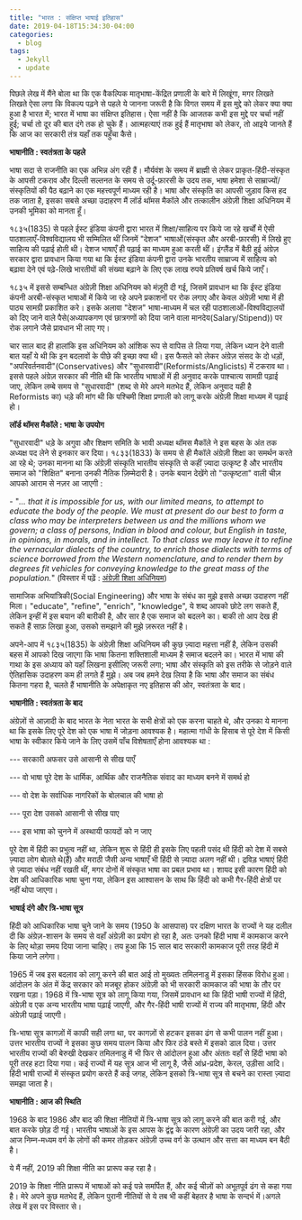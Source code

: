 ```yaml
---
title: "भारत : संक्षिप्त भाषाई इतिहास"
date: 2019-04-18T15:34:30-04:00
categories:
  - blog
tags:
  - Jekyll
  - update
---
```


पिछले लेख में मैंने बोला था कि एक वैकल्पिक मातृभाषा-केंद्रित प्रणाली के बारे में लिखूंगा, मगर लिखते लिखते ऐसा लगा कि विकल्प पढ़ने से पहले ये जानना जरूरी है कि विगत समय में इस मुद्दे को लेकर क्या क्या हुआ है भारत में; भारत में भाषा का संक्षिप्त इतिहास। ऐसा नहीं है कि आजतक कभी इस मुद्दे पर चर्चा नहीं हुई; चर्चा तो दूर की बात दंगे तक हो चुके हैं। आत्महत्याएं तक हुई हैं मातृभाषा को लेकर, तो आइये जानते हैं कि आज का सरकारी तंत्र यहाँ तक पहुँचा कैसे।



**भाषानीति : स्वतंत्रता के पहले**



भाषा सदा से राजनीति का एक अभिन्न अंग रही हैं। मौर्यवंश के समय में ब्राह्मी से लेकर प्राकृत-हिंदी-संस्कृत के आपसी टकराव और दिल्ली सल्तनत के समय से उर्दू-फ़ारसी के उदय तक, भाषा हमेशा से साम्राज्यों/संस्कृतियों की पैठ बढ़ाने का एक महत्त्वपूर्ण माध्यम रही है। भाषा और संस्कृति का आपसी जुड़ाव किस हद तक जाता है, इसका सबसे अच्छा उदाहरण मैं लॉर्ड थॉमस मैकॉले और तत्कालीन अंग्रेज़ी शिक्षा अधिनियम में उनकी भूमिका को मानता हूँ।



१८३५(1835) से पहले ईस्ट इंडिया कंपनी द्वारा भारत में शिक्षा/साहित्य पर किये जा रहे खर्चों में ऐसी पाठशालाएँ-विश्वविद्यालय भी सम्मिलित थीं जिनमें "देशज" भाषाओं(संस्कृत और अरबी-फ़ारसी) में लिखे हुए साहित्य की पढ़ाई होती थी। देशज भाषाएँ ही पढ़ाई का माध्यम हुआ करती थीं। इंग्लैंड में बैठी हुई अंग्रेज़ सरकार द्वारा प्रावधान किया गया था कि ईस्ट इंडिया कंपनी द्वारा उनके भारतीय साम्राज्य में साहित्य को बढ़ावा देने एवं पढ़े-लिखे भारतीयों की संख्या बढ़ाने के लिए एक लाख रुपये प्रतिवर्ष खर्च किये जाएँ।


१८३५ में इससे सम्बन्धित अंग्रेज़ी शिक्षा अधिनियम को मंज़ूरी दी गई, जिसमें प्रावधान था कि ईस्ट इंडिया कंपनी अरबी-संस्कृत भाषाओं में किये जा रहे अपने प्रकाशनों पर रोक लगाए और केवल अंग्रेज़ी भाषा में ही पाठ्य सामग्री प्रकाशित करे। इसके अलावा "देशज" भाषा-माध्यम में चल रही पाठशालाओं-विश्वविद्यालयों को दिए जाने वाले पैसे(अध्यापकगण एवं छात्रगणों को दिया जाने वाला मानदेय(Salary/Stipend)) पर रोक लगाने जैसे प्रावधान भी लाए गए।



चार साल बाद ही हालांकि इस अधिनियम को आंशिक रूप से वापिस ले लिया गया, लेकिन ध्यान देने वाली बात यहाँ ये थी कि इन बदलावों के पीछे की इच्छा क्या थी। इस फैसले को लेकर अंग्रेज़ संसद के दो धड़ों, "अपरिवर्तनवादी"(Conservatives) और "सुधारवादी"(Reformists/Anglicists) में टकराव था। इससे पहले अंग्रेज़ सरकार की नीति थी कि भारतीय भाषाओं में ही अनुवाद करके पाश्चात्य सामग्री पढ़ाई जाए, लेकिन लम्बे समय से "सुधारवादी" (शब्द से मेरे अपने मतभेद हैं, लेकिन अनुवाद यही है Reformists का) धड़े की मांग थी कि पश्चिमी शिक्षा प्रणाली को लागू करके अंग्रेज़ी शिक्षा माध्यम में पढ़ाई हो।



**लॉर्ड थॉमस मैकॉले : भाषा के उपयोग**



"सुधारवादी" धड़े के अगुवा और शिक्षण समिति के भावी अध्यक्ष थॉमस मैकॉले ने इस बहस के अंत तक अध्यक्ष पद लेने से इनकार कर दिया। १८३३(1833) के समय से ही मैकॉले अंग्रेज़ी शिक्षा का समर्थन करते आ रहे थे; उनका मानना था कि अंग्रेज़ी संस्कृति भारतीय संस्कृति से कहीं ज़्यादा उत्कृष्ट है और भारतीय समाज को "शिक्षित" बनाना उनकी नैतिक ज़िम्मेदारी है। उनके बयान देखेंगे तो "उत्कृष्टता" वाली चीज़ आपको आराम से नज़र आ जाएगी :



\- "*... that it is impossible for us, with our limited means, to attempt to educate the body of the people. We must at present do our best to form a class who may be interpreters between us and the millions whom we govern; a class of persons, Indian in blood and colour, but English in taste, in opinions, in morals, and in intellect. To that class we may leave it to refine the vernacular dialects of the country, to enrich those dialects with terms of science borrowed from the Western nomenclature, and to render them by degrees fit vehicles for conveying knowledge to the great mass of the population.*" (विस्तार में पढ़ें : [अंग्रेज़ी शिक्षा अधिनियम](https://en.m.wikipedia.org/wiki/English_Education_Act_1835))



सामाजिक अभियांत्रिकी(Social Engineering) और भाषा के संबंध का मुझे इससे अच्छा उदाहरण नहीं मिला। "educate", "refine", "enrich", "knowledge", ये शब्द आपको छोटे लग सकते हैं, लेकिन इन्हीं में इस बयान की बारीकी है, और सार है एक समाज को बदलने का। बाकी तो आप देख ही सकते हैं साफ़ लिखा हुआ, उसको समझाने की मुझे ज़रूरत नहीं है।



अपने-आप में १८३५(1835) के अंग्रेज़ी शिक्षा अधिनियम की कुछ ज़्यादा महत्ता नहीं है, लेकिन उसकी बहस में आपको दिख जाएगा कि भाषा कितना शक्तिशाली माध्यम है समाज बदलने का। भारत में भाषा की गाथा के इस अध्याय को यहाँ लिखना इसीलिए जरूरी लगा; भाषा और संस्कृति को इस तरीके से जोड़ने वाले ऐतिहासिक उदाहरण कम ही लगते हैं मुझे। अब जब हमने देख लिया है कि भाषा और समाज का संबंध कितना गहरा है, चलते हैं भाषानीति के अपेक्षाकृत नए इतिहास की ओर, स्वतंत्रता के बाद।



**भाषानीति : स्वतंत्रता के बाद** 



अंग्रेज़ों से आज़ादी के बाद भारत के नेता भारत के सभी क्षेत्रों को एक करना चाहते थे, और उनका ये मानना था कि इसके लिए पूरे देश को एक भाषा में जोड़ना आवश्यक है। महात्मा गांधी के हिसाब से पूरे देश में किसी भाषा के स्वीकार किये जाने के लिए उसमें पाँच विशेषताएँ होना आवश्यक था :



 --- सरकारी अफसर उसे आसानी से सीख पाएँ 

 --- वो भाषा पूरे देश के धार्मिक, आर्थिक और राजनैतिक संवाद का माध्यम बनने में समर्थ हो 

 --- वो देश के सर्वाधिक नागरिकों के बोलचाल की भाषा हो 

 --- पूरा देश उसको आसानी से सीख पाए 

 --- इस भाषा को चुनने में अस्थायी फायदों को न जाए



पूरे देश में हिंदी का प्रभुत्व नहीं था, लेकिन शुरू से हिंदी ही इसके लिए पहली पसंद थी हिंदी को देश में सबसे ज़्यादा लोग बोलते थे(हैं) और मराठी जैसी अन्य भाषाएँ भी हिंदी से ज़्यादा अलग नहीं थी। द्रविड़ भाषाएं हिंदी से ज़्यादा संबंध नहीं रखती थीं, मगर दोनों में संस्कृत भाषा का प्रबल प्रभाव था। शायद इसी कारण हिंदी को देश की आधिकारिक भाषा चुना गया, लेकिन इस आश्वासन के साथ कि हिंदी को कभी गैर-हिंदी क्षेत्रों पर नहीं थोपा जाएगा। 

**भाषाई दंगे और त्रि-भाषा सूत्र** 

 हिंदी को आधिकारिक भाषा चुने जाने के समय (1950 के आसपास) पर दक्षिण भारत के राज्यों ने यह दलील दी कि अंग्रेज़-शासन के समय से वहाँ अंग्रेज़ी का प्रयोग हो रहा है, अतः उनको हिंदी भाषा में कामकाज करने के लिए थोड़ा समय दिया जाना चाहिए। तय हुआ कि 15 साल बाद सरकारी कामकाज पूरी तरह हिंदी में किया जाने लगेगा। 

1965 में जब इस बदलाव को लागू करने की बात आई तो मुख्यतः तमिलनाडु में इसका हिंसक विरोध हुआ। आंदोलन के अंत में केंद्र सरकार को मजबूर होकर अंग्रेज़ी को भी सरकारी कामकाज की भाषा के तौर पर रखना पड़ा। 1968 में त्रि-भाषा सूत्र को लागू किया गया, जिसमें प्रावधान था कि हिंदी भाषी राज्यों में हिंदी, अंग्रेज़ी व एक अन्य भारतीय भाषा पढ़ाई जाएगी, और गैर-हिंदी भाषी राज्यों में राज्य की मातृभाषा, हिंदी और अंग्रेज़ी पढ़ाई जाएगी। 

त्रि-भाषा सूत्र कागज़ों में काफी सही लगा था, पर कागज़ों से हटकर इसका ढंग से कभी पालन नहीं हुआ। उत्तर भारतीय राज्यों ने इसका कुछ समय पालन किया और फिर ठंडे बस्ते में इसको डाल दिया। उत्तर भारतीय राज्यों की बेरुखी देखकर तमिलनाडु में भी फिर से आंदोलन हुआ और अंततः वहाँ से हिंदी भाषा को पूरी तरह हटा दिया गया। कई राज्यों में यह सूत्र आज भी लागू है, जैसे आंध्र-प्रदेश, केरल, उड़ीसा आदि। हिंदी भाषी राज्यों में संस्कृत प्रयोग करते हैं कई जगह, लेकिन इसको त्रि-भाषा सूत्र से बचने का रास्ता ज़्यादा समझा जाता है। 

**भाषानीति : आज की स्थिति** 

1968 के बाद 1986 और बाद की शिक्षा नीतियों में त्रि-भाषा सूत्र को लागू करने की बात करी गई, और बात करके छोड़ दी गई। भारतीय भाषाओं के इस आपस के द्वंद्व के कारण अंग्रेज़ी का उदय जारी रहा, और आज निम्न-मध्यम वर्ग के लोगों की कमर तोड़कर अंग्रेज़ी उच्च वर्ग के उत्थान और सत्ता का माध्यम बन बैठी है।


ये मैं नहीं, 2019 की शिक्षा नीति का प्रारूप कह रहा है। 

2019 के शिक्षा नीति प्रारूप में भाषाओं को कई पन्ने समर्पित हैं, और कई चीज़ों को अभूतपूर्व ढंग से कहा गया है। मेरे अपने कुछ मतभेद हैं, लेकिन पुरानी नीतियों से ये तब भी कहीं बेहतर है भाषा के सन्दर्भ में।अगले लेख में इस पर विस्तार से।